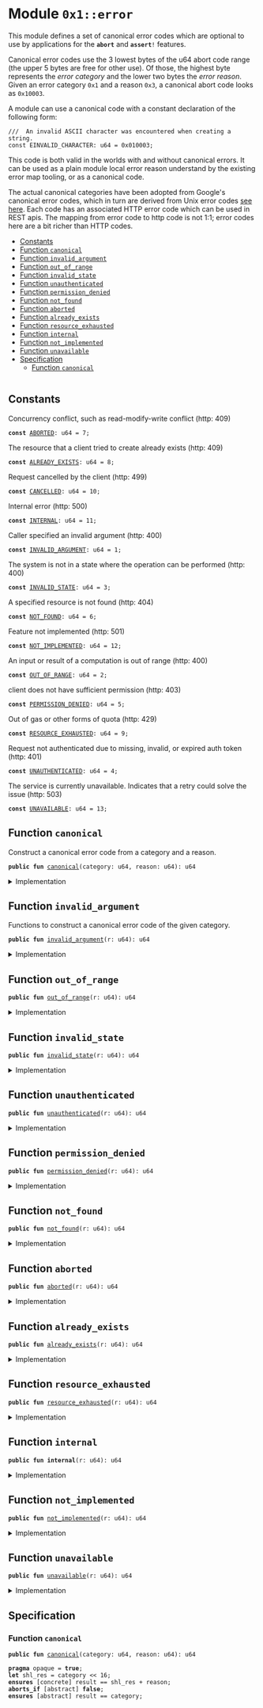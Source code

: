 
<a id="0x1_error"></a>

# Module `0x1::error`

This module defines a set of canonical error codes which are optional to use by applications for the
<code><b>abort</b></code> and <code><b>assert</b>!</code> features.

Canonical error codes use the 3 lowest bytes of the u64 abort code range (the upper 5 bytes are free for other use).
Of those, the highest byte represents the *error category* and the lower two bytes the *error reason*.
Given an error category <code>0x1</code> and a reason <code>0x3</code>, a canonical abort code looks as <code>0x10003</code>.

A module can use a canonical code with a constant declaration of the following form:

```
///  An invalid ASCII character was encountered when creating a string.
const EINVALID_CHARACTER: u64 = 0x010003;
```

This code is both valid in the worlds with and without canonical errors. It can be used as a plain module local
error reason understand by the existing error map tooling, or as a canonical code.

The actual canonical categories have been adopted from Google's canonical error codes, which in turn are derived
from Unix error codes [see here](https://cloud.google.com/apis/design/errors#handling_errors). Each code has an
associated HTTP error code which can be used in REST apis. The mapping from error code to http code is not 1:1;
error codes here are a bit richer than HTTP codes.


-  [Constants](#@Constants_0)
-  [Function `canonical`](#0x1_error_canonical)
-  [Function `invalid_argument`](#0x1_error_invalid_argument)
-  [Function `out_of_range`](#0x1_error_out_of_range)
-  [Function `invalid_state`](#0x1_error_invalid_state)
-  [Function `unauthenticated`](#0x1_error_unauthenticated)
-  [Function `permission_denied`](#0x1_error_permission_denied)
-  [Function `not_found`](#0x1_error_not_found)
-  [Function `aborted`](#0x1_error_aborted)
-  [Function `already_exists`](#0x1_error_already_exists)
-  [Function `resource_exhausted`](#0x1_error_resource_exhausted)
-  [Function `internal`](#0x1_error_internal)
-  [Function `not_implemented`](#0x1_error_not_implemented)
-  [Function `unavailable`](#0x1_error_unavailable)
-  [Specification](#@Specification_1)
    -  [Function `canonical`](#@Specification_1_canonical)


<pre><code></code></pre>



<a id="@Constants_0"></a>

## Constants


<a id="0x1_error_ABORTED"></a>

Concurrency conflict, such as read-modify-write conflict (http: 409)


<pre><code><b>const</b> <a href="error.md#0x1_error_ABORTED">ABORTED</a>: u64 = 7;
</code></pre>



<a id="0x1_error_ALREADY_EXISTS"></a>

The resource that a client tried to create already exists (http: 409)


<pre><code><b>const</b> <a href="error.md#0x1_error_ALREADY_EXISTS">ALREADY_EXISTS</a>: u64 = 8;
</code></pre>



<a id="0x1_error_CANCELLED"></a>

Request cancelled by the client (http: 499)


<pre><code><b>const</b> <a href="error.md#0x1_error_CANCELLED">CANCELLED</a>: u64 = 10;
</code></pre>



<a id="0x1_error_INTERNAL"></a>

Internal error (http: 500)


<pre><code><b>const</b> <a href="error.md#0x1_error_INTERNAL">INTERNAL</a>: u64 = 11;
</code></pre>



<a id="0x1_error_INVALID_ARGUMENT"></a>

Caller specified an invalid argument (http: 400)


<pre><code><b>const</b> <a href="error.md#0x1_error_INVALID_ARGUMENT">INVALID_ARGUMENT</a>: u64 = 1;
</code></pre>



<a id="0x1_error_INVALID_STATE"></a>

The system is not in a state where the operation can be performed (http: 400)


<pre><code><b>const</b> <a href="error.md#0x1_error_INVALID_STATE">INVALID_STATE</a>: u64 = 3;
</code></pre>



<a id="0x1_error_NOT_FOUND"></a>

A specified resource is not found (http: 404)


<pre><code><b>const</b> <a href="error.md#0x1_error_NOT_FOUND">NOT_FOUND</a>: u64 = 6;
</code></pre>



<a id="0x1_error_NOT_IMPLEMENTED"></a>

Feature not implemented (http: 501)


<pre><code><b>const</b> <a href="error.md#0x1_error_NOT_IMPLEMENTED">NOT_IMPLEMENTED</a>: u64 = 12;
</code></pre>



<a id="0x1_error_OUT_OF_RANGE"></a>

An input or result of a computation is out of range (http: 400)


<pre><code><b>const</b> <a href="error.md#0x1_error_OUT_OF_RANGE">OUT_OF_RANGE</a>: u64 = 2;
</code></pre>



<a id="0x1_error_PERMISSION_DENIED"></a>

client does not have sufficient permission (http: 403)


<pre><code><b>const</b> <a href="error.md#0x1_error_PERMISSION_DENIED">PERMISSION_DENIED</a>: u64 = 5;
</code></pre>



<a id="0x1_error_RESOURCE_EXHAUSTED"></a>

Out of gas or other forms of quota (http: 429)


<pre><code><b>const</b> <a href="error.md#0x1_error_RESOURCE_EXHAUSTED">RESOURCE_EXHAUSTED</a>: u64 = 9;
</code></pre>



<a id="0x1_error_UNAUTHENTICATED"></a>

Request not authenticated due to missing, invalid, or expired auth token (http: 401)


<pre><code><b>const</b> <a href="error.md#0x1_error_UNAUTHENTICATED">UNAUTHENTICATED</a>: u64 = 4;
</code></pre>



<a id="0x1_error_UNAVAILABLE"></a>

The service is currently unavailable. Indicates that a retry could solve the issue (http: 503)


<pre><code><b>const</b> <a href="error.md#0x1_error_UNAVAILABLE">UNAVAILABLE</a>: u64 = 13;
</code></pre>



<a id="0x1_error_canonical"></a>

## Function `canonical`

Construct a canonical error code from a category and a reason.


<pre><code><b>public</b> <b>fun</b> <a href="error.md#0x1_error_canonical">canonical</a>(category: u64, reason: u64): u64
</code></pre>



<details>
<summary>Implementation</summary>


<pre><code><b>public</b> <b>fun</b> <a href="error.md#0x1_error_canonical">canonical</a>(category: u64, reason: u64): u64 {
  (category &lt;&lt; 16) + reason
}
</code></pre>



</details>

<a id="0x1_error_invalid_argument"></a>

## Function `invalid_argument`

Functions to construct a canonical error code of the given category.


<pre><code><b>public</b> <b>fun</b> <a href="error.md#0x1_error_invalid_argument">invalid_argument</a>(r: u64): u64
</code></pre>



<details>
<summary>Implementation</summary>


<pre><code><b>public</b> <b>fun</b> <a href="error.md#0x1_error_invalid_argument">invalid_argument</a>(r: u64): u64 {  <a href="error.md#0x1_error_canonical">canonical</a>(<a href="error.md#0x1_error_INVALID_ARGUMENT">INVALID_ARGUMENT</a>, r) }
</code></pre>



</details>

<a id="0x1_error_out_of_range"></a>

## Function `out_of_range`



<pre><code><b>public</b> <b>fun</b> <a href="error.md#0x1_error_out_of_range">out_of_range</a>(r: u64): u64
</code></pre>



<details>
<summary>Implementation</summary>


<pre><code><b>public</b> <b>fun</b> <a href="error.md#0x1_error_out_of_range">out_of_range</a>(r: u64): u64 {  <a href="error.md#0x1_error_canonical">canonical</a>(<a href="error.md#0x1_error_OUT_OF_RANGE">OUT_OF_RANGE</a>, r) }
</code></pre>



</details>

<a id="0x1_error_invalid_state"></a>

## Function `invalid_state`



<pre><code><b>public</b> <b>fun</b> <a href="error.md#0x1_error_invalid_state">invalid_state</a>(r: u64): u64
</code></pre>



<details>
<summary>Implementation</summary>


<pre><code><b>public</b> <b>fun</b> <a href="error.md#0x1_error_invalid_state">invalid_state</a>(r: u64): u64 {  <a href="error.md#0x1_error_canonical">canonical</a>(<a href="error.md#0x1_error_INVALID_STATE">INVALID_STATE</a>, r) }
</code></pre>



</details>

<a id="0x1_error_unauthenticated"></a>

## Function `unauthenticated`



<pre><code><b>public</b> <b>fun</b> <a href="error.md#0x1_error_unauthenticated">unauthenticated</a>(r: u64): u64
</code></pre>



<details>
<summary>Implementation</summary>


<pre><code><b>public</b> <b>fun</b> <a href="error.md#0x1_error_unauthenticated">unauthenticated</a>(r: u64): u64 { <a href="error.md#0x1_error_canonical">canonical</a>(<a href="error.md#0x1_error_UNAUTHENTICATED">UNAUTHENTICATED</a>, r) }
</code></pre>



</details>

<a id="0x1_error_permission_denied"></a>

## Function `permission_denied`



<pre><code><b>public</b> <b>fun</b> <a href="error.md#0x1_error_permission_denied">permission_denied</a>(r: u64): u64
</code></pre>



<details>
<summary>Implementation</summary>


<pre><code><b>public</b> <b>fun</b> <a href="error.md#0x1_error_permission_denied">permission_denied</a>(r: u64): u64 { <a href="error.md#0x1_error_canonical">canonical</a>(<a href="error.md#0x1_error_PERMISSION_DENIED">PERMISSION_DENIED</a>, r) }
</code></pre>



</details>

<a id="0x1_error_not_found"></a>

## Function `not_found`



<pre><code><b>public</b> <b>fun</b> <a href="error.md#0x1_error_not_found">not_found</a>(r: u64): u64
</code></pre>



<details>
<summary>Implementation</summary>


<pre><code><b>public</b> <b>fun</b> <a href="error.md#0x1_error_not_found">not_found</a>(r: u64): u64 { <a href="error.md#0x1_error_canonical">canonical</a>(<a href="error.md#0x1_error_NOT_FOUND">NOT_FOUND</a>, r) }
</code></pre>



</details>

<a id="0x1_error_aborted"></a>

## Function `aborted`



<pre><code><b>public</b> <b>fun</b> <a href="error.md#0x1_error_aborted">aborted</a>(r: u64): u64
</code></pre>



<details>
<summary>Implementation</summary>


<pre><code><b>public</b> <b>fun</b> <a href="error.md#0x1_error_aborted">aborted</a>(r: u64): u64 { <a href="error.md#0x1_error_canonical">canonical</a>(<a href="error.md#0x1_error_ABORTED">ABORTED</a>, r) }
</code></pre>



</details>

<a id="0x1_error_already_exists"></a>

## Function `already_exists`



<pre><code><b>public</b> <b>fun</b> <a href="error.md#0x1_error_already_exists">already_exists</a>(r: u64): u64
</code></pre>



<details>
<summary>Implementation</summary>


<pre><code><b>public</b> <b>fun</b> <a href="error.md#0x1_error_already_exists">already_exists</a>(r: u64): u64 { <a href="error.md#0x1_error_canonical">canonical</a>(<a href="error.md#0x1_error_ALREADY_EXISTS">ALREADY_EXISTS</a>, r) }
</code></pre>



</details>

<a id="0x1_error_resource_exhausted"></a>

## Function `resource_exhausted`



<pre><code><b>public</b> <b>fun</b> <a href="error.md#0x1_error_resource_exhausted">resource_exhausted</a>(r: u64): u64
</code></pre>



<details>
<summary>Implementation</summary>


<pre><code><b>public</b> <b>fun</b> <a href="error.md#0x1_error_resource_exhausted">resource_exhausted</a>(r: u64): u64 {  <a href="error.md#0x1_error_canonical">canonical</a>(<a href="error.md#0x1_error_RESOURCE_EXHAUSTED">RESOURCE_EXHAUSTED</a>, r) }
</code></pre>



</details>

<a id="0x1_error_internal"></a>

## Function `internal`



<pre><code><b>public</b> <b>fun</b> <b>internal</b>(r: u64): u64
</code></pre>



<details>
<summary>Implementation</summary>


<pre><code><b>public</b> <b>fun</b> <b>internal</b>(r: u64): u64 {  <a href="error.md#0x1_error_canonical">canonical</a>(<a href="error.md#0x1_error_INTERNAL">INTERNAL</a>, r) }
</code></pre>



</details>

<a id="0x1_error_not_implemented"></a>

## Function `not_implemented`



<pre><code><b>public</b> <b>fun</b> <a href="error.md#0x1_error_not_implemented">not_implemented</a>(r: u64): u64
</code></pre>



<details>
<summary>Implementation</summary>


<pre><code><b>public</b> <b>fun</b> <a href="error.md#0x1_error_not_implemented">not_implemented</a>(r: u64): u64 {  <a href="error.md#0x1_error_canonical">canonical</a>(<a href="error.md#0x1_error_NOT_IMPLEMENTED">NOT_IMPLEMENTED</a>, r) }
</code></pre>



</details>

<a id="0x1_error_unavailable"></a>

## Function `unavailable`



<pre><code><b>public</b> <b>fun</b> <a href="error.md#0x1_error_unavailable">unavailable</a>(r: u64): u64
</code></pre>



<details>
<summary>Implementation</summary>


<pre><code><b>public</b> <b>fun</b> <a href="error.md#0x1_error_unavailable">unavailable</a>(r: u64): u64 { <a href="error.md#0x1_error_canonical">canonical</a>(<a href="error.md#0x1_error_UNAVAILABLE">UNAVAILABLE</a>, r) }
</code></pre>



</details>

<a id="@Specification_1"></a>

## Specification


<a id="@Specification_1_canonical"></a>

### Function `canonical`


<pre><code><b>public</b> <b>fun</b> <a href="error.md#0x1_error_canonical">canonical</a>(category: u64, reason: u64): u64
</code></pre>




<pre><code><b>pragma</b> opaque = <b>true</b>;
<b>let</b> shl_res = category &lt;&lt; 16;
<b>ensures</b> [concrete] result == shl_res + reason;
<b>aborts_if</b> [abstract] <b>false</b>;
<b>ensures</b> [abstract] result == category;
</code></pre>


[move-book]: https://velor.dev/move/book/SUMMARY
